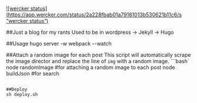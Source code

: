 [![wercker status](https://app.wercker.com/status/2a228fbab01a79181013b530621b11c6/s “wercker status”)](https://app.wercker.com/project/bykey/2a228fbab01a79181013b530621b11c6)

##Just a blog for my rants
Used to be in wordpress -> Jekyll -> Hugo

##Usage
hugo server -w
webpack --watch

##Attach a random image for each post
This script will automatically scrape the image director and replace the line of ```img``` with a random image.
```bash`
node randomImage #for attaching a random image to each post
node buildJson #for search
```

##Deploy
sh deploy.sh
